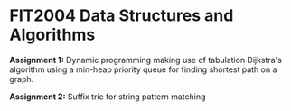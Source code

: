 # FIT2004 Data Structures and Algorithms

__Assignment 1:__
Dynamic programming making use of tabulation
Dijkstra's algorithm using a min-heap priority queue for finding shortest path on a graph.

__Assignment 2:__
Suffix trie for string pattern matching

